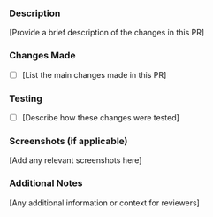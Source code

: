 ### Description
[Provide a brief description of the changes in this PR]

### Changes Made
- [ ] [List the main changes made in this PR]

### Testing
- [ ] [Describe how these changes were tested]

### Screenshots (if applicable)
[Add any relevant screenshots here]

### Additional Notes
[Any additional information or context for reviewers]
